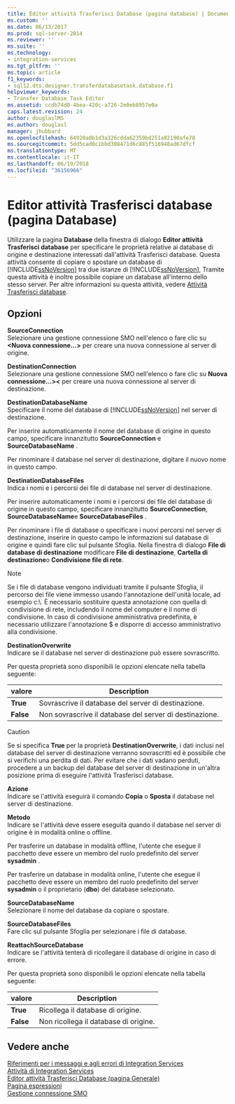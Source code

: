 ```yaml
---
title: Editor attività Trasferisci Database (pagina database) | Documenti Microsoft
ms.custom: ''
ms.date: 06/13/2017
ms.prod: sql-server-2014
ms.reviewer: ''
ms.suite: ''
ms.technology:
- integration-services
ms.tgt_pltfrm: ''
ms.topic: article
f1_keywords:
- sql12.dts.designer.transferdatabasetask.database.f1
helpviewer_keywords:
- Transfer Database Task Editor
ms.assetid: ccdb74d0-4bea-420c-a726-2e0eb8957e0a
caps.latest.revision: 24
author: douglaslMS
ms.author: douglasl
manager: jhubbard
ms.openlocfilehash: 64920a0b1d3a326cdda62359bd251a82190afe78
ms.sourcegitcommit: 5dd5cad0c1bbd308471d6c885f516948ad67dfcf
ms.translationtype: MT
ms.contentlocale: it-IT
ms.lasthandoff: 06/19/2018
ms.locfileid: "36156966"
---
```

# <a name="transfer-database-task-editor-databases-page"></a>Editor attività Trasferisci database (pagina Database)
  Utilizzare la pagina **Database** della finestra di dialogo **Editor attività Trasferisci database** per specificare le proprietà relative ai database di origine e destinazione interessati dall'attività Trasferisci database. Questa attività consente di copiare o spostare un database di [!INCLUDE[ssNoVersion](../includes/ssnoversion-md.md)] tra due istanze di [!INCLUDE[ssNoVersion](../includes/ssnoversion-md.md)], Tramite questa attività è inoltre possibile copiare un database all'interno dello stesso server. Per altre informazioni su questa attività, vedere [Attività Trasferisci database](control-flow/transfer-database-task.md).  
  
## <a name="options"></a>Opzioni  
 **SourceConnection**  
 Selezionare una gestione connessione SMO nell'elenco o fare clic su **\<Nuova connessione...>** per creare una nuova connessione al server di origine.  
  
 **DestinationConnection**  
 Selezionare una gestione connessione SMO nell'elenco o fare clic su **Nuova connessione...>\<** per creare una nuova connessione al server di destinazione.  
  
 **DestinationDatabaseName**  
 Specificare il nome del database di [!INCLUDE[ssNoVersion](../includes/ssnoversion-md.md)] nel server di destinazione.  
  
 Per inserire automaticamente il nome del database di origine in questo campo, specificare innanzitutto **SourceConnection** e **SourceDatabaseName** .  
  
 Per rinominare il database nel server di destinazione, digitare il nuovo nome in questo campo.  
  
 **DestinationDatabaseFiles**  
 Indica i nomi e i percorsi dei file di database nel server di destinazione.  
  
 Per inserire automaticamente i nomi e i percorsi dei file del database di origine in questo campo, specificare innanzitutto **SourceConnection**, **SourceDatabaseName**e **SourceDatabaseFiles** .  
  
 Per rinominare i file di database o specificare i nuovi percorsi nel server di destinazione, inserire in questo campo le informazioni sul database di origine e quindi fare clic sul pulsante Sfoglia. Nella finestra di dialogo **File di database di destinazione** modificare **File di destinazione**, **Cartella di destinazione**o **Condivisione file di rete**.  
  
> [!NOTE]  
>  Se i file di database vengono individuati tramite il pulsante Sfoglia, il percorso dei file viene immesso usando l'annotazione dell'unità locale, ad esempio c:\\. È necessario sostituire questa annotazione con quella di condivisione di rete, includendo il nome del computer e il nome di condivisione. In caso di condivisione amministrativa predefinita, è necessario utilizzare l'annotazione $ e disporre di accesso amministrativo alla condivisione.  
  
 **DestinationOverwrite**  
 Indicare se il database nel server di destinazione può essere sovrascritto.  
  
 Per questa proprietà sono disponibili le opzioni elencate nella tabella seguente:  
  
|valore|Description|  
|-----------|-----------------|  
|**True**|Sovrascrive il database del server di destinazione.|  
|**False**|Non sovrascrive il database del server di destinazione.|  
  
> [!CAUTION]  
>  Se si specifica **True** per la proprietà **DestinationOverwrite**, i dati inclusi nel database del server di destinazione verranno sovrascritti ed è possibile che si verifichi una perdita di dati. Per evitare che i dati vadano perduti, procedere a un backup del database del server di destinazione in un'altra posizione prima di eseguire l'attività Trasferisci database.  
  
 **Azione**  
 Indicare se l'attività eseguirà il comando **Copia** o **Sposta** il database nel server di destinazione.  
  
 **Metodo**  
 Indicare se l'attività deve essere eseguita quando il database nel server di origine è in modalità online o offline.  
  
 Per trasferire un database in modalità offline, l'utente che esegue il pacchetto deve essere un membro del ruolo predefinito del server **sysadmin** .  
  
 Per trasferire un database in modalità online, l'utente che esegue il pacchetto deve essere un membro del ruolo predefinito del server **sysadmin** o il proprietario (**dbo**) del database selezionato.  
  
 **SourceDatabaseName**  
 Selezionare il nome del database da copiare o spostare.  
  
 **SourceDatabaseFiles**  
 Fare clic sul pulsante Sfoglia per selezionare i file di database.  
  
 **ReattachSourceDatabase**  
 Indicare se l'attività tenterà di ricollegare il database di origine in caso di errore.  
  
 Per questa proprietà sono disponibili le opzioni elencate nella tabella seguente:  
  
|valore|Description|  
|-----------|-----------------|  
|**True**|Ricollega il database di origine.|  
|**False**|Non ricollega il database di origine.|  
  
## <a name="see-also"></a>Vedere anche  
 [Riferimenti per i messaggi e agli errori di Integration Services](../../2014/integration-services/integration-services-error-and-message-reference.md)   
 [Attività di Integration Services](control-flow/integration-services-tasks.md)   
 [Editor attività Trasferisci Database &#40;pagina Generale&#41;](general-page-of-integration-services-designers-options.md)   
 [Pagina espressioni](expressions/expressions-page.md)   
 [Gestione connessione SMO](connection-manager/smo-connection-manager.md)  
  
  